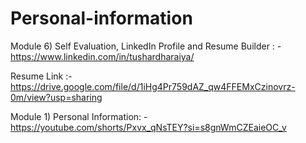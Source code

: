 # Personal-information
Module 6) Self Evaluation, LinkedIn Profile and Resume Builder : - https://www.linkedin.com/in/tushardharaiya/

Resume Link :- https://drive.google.com/file/d/1iHg4Pr759dAZ_qw4FFEMxCzinovrz-0m/view?usp=sharing

Module 1) Personal Information: -  https://youtube.com/shorts/Pxvx_qNsTEY?si=s8gnWmCZEaieOC_v

